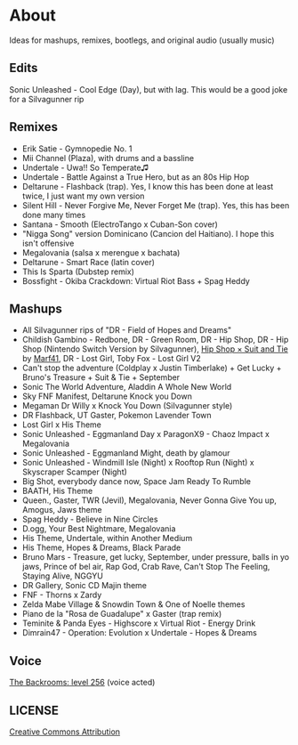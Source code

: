 # About

Ideas for mashups, remixes, bootlegs, and original audio (usually music)

## Edits

Sonic Unleashed - Cool Edge (Day), but with lag. This would be a good joke for a SiIvagunner rip

## Remixes

- Erik Satie - Gymnopedie No. 1
- Mii Channel (Plaza), with drums and a bassline
- Undertale - Uwa!! So Temperate♫
- Undertale - Battle Against a True Hero, but as an 80s Hip Hop
- Deltarune - Flashback (trap). Yes, I know this has been done at least twice, I just want my own version
- Silent Hill - Never Forgive Me, Never Forget Me (trap). Yes, this has been done many times
- Santana - Smooth (ElectroTango x Cuban-Son cover)
- "Nigga Song" version Dominicano (Cancion del Haitiano). I hope this isn't offensive
- Megalovania (salsa x merengue x bachata)
- Deltarune - Smart Race (latin cover)
- This Is Sparta (Dubstep remix)
- Bossfight - Okiba Crackdown: Virtual Riot Bass + Spag Heddy


## Mashups

- All SiIvagunner rips of "DR - Field of Hopes and Dreams"
- Childish Gambino - Redbone, DR - Green Room, DR - Hip Shop, DR - Hip Shop (Nintendo Switch Version by SiIvagunner), [Hip Shop × Suit and Tie](https://youtu.be/j7mznkNbR04) by [Marf41](https://youtube.com/@cocoffee), DR - Lost Girl, Toby Fox - Lost Girl V2
- Can't stop the adventure (Coldplay x Justin Timberlake) + Get Lucky + Bruno's Treasure + Suit & Tie + September
- Sonic The World Adventure, Aladdin  A Whole New World
- Sky FNF Manifest, Deltarune Knock you Down
- Megaman Dr Willy x Knock You Down (SiIvagunner style)
- DR Flashback, UT Gaster, Pokemon Lavender Town
- Lost Girl x His Theme
- Sonic Unleashed - Eggmanland Day x ParagonX9 - Chaoz Impact x Megalovania
- Sonic Unleashed - Eggmanland Might, death by glamour
- Sonic Unleashed - Windmill Isle (Night) x Rooftop Run (Night) x Skyscraper Scamper (Night)
- Big Shot, everybody dance now, Space Jam Ready To Rumble
- BAATH, His Theme
- Queen., Gaster, TWR (Jevil), Megalovania, Never Gonna Give You up, Amogus, Jaws theme
- Spag Heddy - Believe in Nine Circles
- D.ogg, Your Best Nightmare, Megalovania
- His Theme, Undertale, within Another Medium
- His Theme, Hopes & Dreams, Black Parade
- Bruno Mars - Treasure, get lucky, September, under pressure, balls in yo jaws, Prince of bel air, Rap God, Crab Rave, Can't Stop The Feeling, Staying Alive, NGGYU
- DR Gallery, Sonic CD Majin theme
- FNF - Thorns x Zardy
- Zelda Mabe Village & Snowdin Town & One of Noelle themes
- Piano de la "Rosa de Guadalupe" x Gaster (trap remix)
- Teminite & Panda Eyes - Highscore x Virtual Riot - Energy Drink
- Dimrain47 - Operation: Evolution x Undertale - Hopes & Dreams

## Voice

[The Backrooms: level 256](http://backrooms-wiki.wikidot.com/level-256) (voice acted)


## LICENSE

[Creative Commons Attribution](https://creativecommons.org/licenses/by/4.0)
